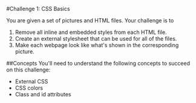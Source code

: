 #Challenge 1: CSS Basics

You are given a set of pictures and HTML files. Your challenge is to
1. Remove all inline and embedded styles from each HTML file.
2. Create an external stylesheet that can be used for all of the files.
3. Make each webpage look like what's shown in the corresponding picture.

##Concepts
You'll need to understand the following concepts to succeed on this challenge:

* External CSS
* CSS colors
* Class and id attributes